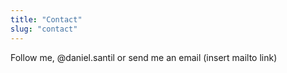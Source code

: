 ```yaml
---
title: "Contact"
slug: "contact"
---
```


Follow me, @daniel.santil
or send me an email (insert mailto link)